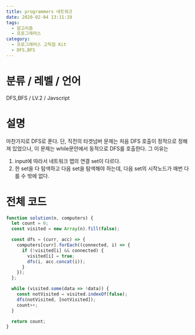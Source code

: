 ```yaml
---
title: programmers 네트워크
date: 2020-02-04 13:11:19
tags:
  - 알고리즘
  - 프로그래머스
category:
  - 프로그래머스 고득점 Kit
  - DFS,BFS
---
```


# 분류 / 레벨 / 언어

DFS,BFS / LV.2 / Javscript

# 설명

마찬가지로 DFS로 푼다.
단, 직전의 타겟넘버 문제는 처음 DFS 호출이 정적으로 정해져 있었으나,
이 문제는 while문안에서 동적으로 DFS를 호출한다.
그 이유는

1. input에 따라서 네트워크 맵의 연결 set이 다르다.
2. 한 set을 다 탐색하고 다음 set을 탐색해야 하는데, 다음 set의 시작노드가 매번 다를 수 밖에 없다.

# 전체 코드

```javascript
function solution(n, computers) {
  let count = 0;
  const visited = new Array(n).fill(false);

  const dfs = (curr, acc) => {
    computers[curr].forEach((connected, i) => {
      if (!visited[i] && connected) {
        visited[i] = true;
        dfs(i, acc.concat(i));
      }
    });
  };

  while (visited.some(data => !data)) {
    const notVisited = visited.indexOf(false);
    dfs(notVisited, [notVisited]);
    count++;
  }

  return count;
}
```
